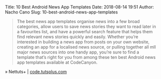 Title: 10 Best Android News App Templates
Date: 2018-08-14 19:51
Author: Nacho Cano
Slug: 10-best-android-news-app-templates

> The best news app templates organise news into a few broad categories, allow
> users to save news stories they want to read later in a favourites list, and
> have a powerful search feature that helps them find relevant news stories
> quickly and easily. Whether you’re interested in building a news app from
> posts on your own website, creating an app for a localised news source, or
> pulling together all mll major news sources into one handy app, you’re sure
> to find a template that’s right for you from among these ten best Android
> news app templates available at CodeCanyon.

» Nettuts+ | [code.tutsplus.com][]

  [code.tutsplus.com]: https://code.tutsplus.com/articles/best-android-news-app-templates--cms-31510
    "10 Best Android News App Templates"
